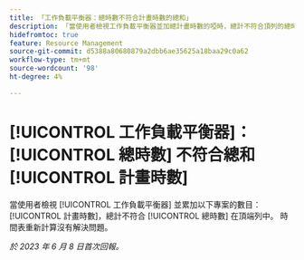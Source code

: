 ```yaml
---
title: 「工作負載平衡器：總時數不符合計畫時數的總和」
description: 「當使用者檢視工作負載平衡器並加總計畫時數的啞時，總計不符合頂列的總時數。 時間表重新計算沒有解決問題。」
hidefromtoc: true
feature: Resource Management
source-git-commit: d5388a80680879a2dbb6ae35625a18baa29c0a62
workflow-type: tm+mt
source-wordcount: '98'
ht-degree: 4%

---
```



# [!UICONTROL 工作負載平衡器]： [!UICONTROL 總時數] 不符合總和 [!UICONTROL 計畫時數]

當使用者檢視 [!UICONTROL 工作負載平衡器] 並累加以下專案的數目： [!UICONTROL 計畫時數]，總計不符合 [!UICONTROL 總時數] 在頂端列中。 時間表重新計算沒有解決問題。

_於 2023 年 6 月 8 日首次回報。_

